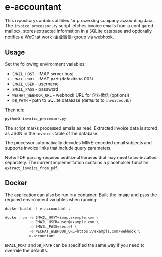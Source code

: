 # e-accountant

This repository contains utilities for processing company accounting
data. The `invoice_processor.py` script fetches invoice emails from a
configured mailbox, stores extracted information in a SQLite database
and optionally notifies a WeChat work (企业微信) group via webhook.

## Usage

Set the following environment variables:

- `EMAIL_HOST` – IMAP server host
- `EMAIL_PORT` – IMAP port (defaults to 993)
- `EMAIL_USER` – username
- `EMAIL_PASS` – password
- `WECHAT_WEBHOOK_URL` – webhook URL for 企业微信 (optional)
- `DB_PATH` – path to SQLite database (defaults to `invoices.db`)

Then run:

```bash
python3 invoice_processor.py
```

The script marks processed emails as read. Extracted invoice data is
stored as JSON in the `invoices` table of the database.

The processor automatically decodes MIME-encoded email subjects and
supports invoice links that include query parameters.

Note: PDF parsing requires additional libraries that may need to be
installed separately. The current implementation contains a placeholder
function `extract_invoice_from_pdf`.

## Docker

The application can also be run in a container. Build the image and pass
the required environment variables when running:

```bash
docker build -t e-accountant .

docker run -e EMAIL_HOST=imap.example.com \
           -e EMAIL_USER=user@example.com \
           -e EMAIL_PASS=secret \
           -e WECHAT_WEBHOOK_URL=https://example.com/webhook \
           e-accountant
```

`EMAIL_PORT` and `DB_PATH` can be specified the same way if you need to
override the defaults.
